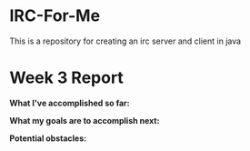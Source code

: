 # IRC-For-Me
This is a repository for creating an irc server and client in java


# Week 3 Report

  **What I've accomplished so far:**
  
  **What my goals are to accomplish next:**
  
  **Potential obstacles:**

